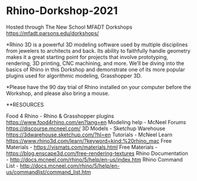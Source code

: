 # Rhino-Dorkshop-2021
Hosted through The New School MFADT Dorkshops https://mfadt.parsons.edu/dorkshops/

*Rhino 3D is a powerful 3D modeling software used by multiple disciplines from jewelers to architects and back. Its ability to faithfully handle geometry makes it a great starting point for projects that involve prototyping, rendering, 3D printing, CNC machining, and more. We’ll be diving into the basics of Rhino in this Dorkshop and demonstrate one of its more popular plugins used for algorithmic modeling, Grasshopper 3D.

*Please have the 90 day trial of Rhino installed on your computer before the Workshop, and please also bring a mouse.

**RESOURCES

Food 4 Rhino - Rhino & Grasshopper plugins https://www.food4rhino.com/en?lang=en
Modeling help - McNeel Forums https://discourse.mcneel.com/
3D Models - Sketchup Warehouse https://3dwarehouse.sketchup.com/?hl=en
Tutorials - McNeel Learn https://www.rhino3d.com/learn/?keyword=kind:%20rhino_mac
Free Materials - https://vismats.com/materials.html
Free Materials - https://blog.enscape3d.com/free-rendering-textures
Rhino Documentation - http://docs.mcneel.com/rhino/5/help/en-us/index.htm
Rhino Command List - http://docs.mcneel.com/rhino/5/help/en-us/commandlist/command_list.htm
